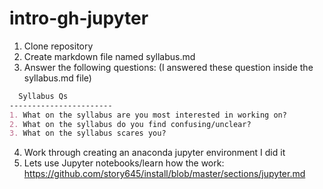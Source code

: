 # intro-gh-jupyter

1. Clone repository
2. Create markdown file named syllabus.md
3. Answer the following questions: (I answered these question  inside the syllabus.md file)
  ```markdown
    Syllabus Qs
  -----------------------
  1. What on the syllabus are you most interested in working on?
  2. What on the syllabus do you find confusing/unclear? 
  3. What on the syllabus scares you? 
  ```
 4. Work through creating an anaconda jupyter environment
 I did it
 5. Lets use Jupyter notebooks/learn how the work:
    https://github.com/story645/install/blob/master/sections/jupyter.md
